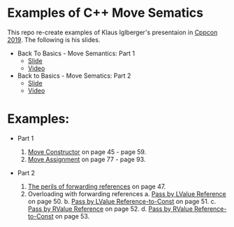 # Examples of C++ Move Sematics
This repo re-create examples of Klaus Iglberger's presentaion in [Cppcon 2019](https://cppcon.org/). The following is his slides.
* Back To Basics - Move Semantics: Part 1
    * [Slide](https://github.com/CppCon/CppCon2019/blob/master/Presentations/back_to_basics_move_semantics_part_1/back_to_basics_move_semantics_part_1__klaus_iglberger__cppcon_2019.pdf)
    * [Video](https://www.youtube.com/watch?v=St0MNEU5b0o)
* Back to Basics - Move Sematics: Part 2
    * [Slide](https://github.com/CppCon/CppCon2019/tree/master/Presentations/back_to_basics_move_semantics_part_2)
    * [Video](https://www.youtube.com/watch?v=pIzaZbKUw2s)

# Examples:
* Part 1
    1. [Move Constructor](https://github.com/Brandon-HY-Lin/cpp_move_sematics/tree/master/part1/move_constructor) on page 45 - page 59.
    1. [Move Assignment](https://github.com/Brandon-HY-Lin/cpp_move_sematics/tree/master/part1/move_assignment) on page 77 - page 93.
    
* Part 2
    1. [The perils of forwarding references](https://github.com/Brandon-HY-Lin/cpp_move_sematics/tree/master/part2/the_perils_of_forwarding_references) on page 47.
    1. Overloading with forwarding references 
        a. [Pass by LValue Reference](https://github.com/Brandon-HY-Lin/cpp_move_sematics/tree/master/part2/overloading_with_forwarding_references/example_1_lvalue_ref) on page 50.
        b. [Pass by LValue Reference-to-Const](https://github.com/Brandon-HY-Lin/cpp_move_sematics/tree/master/part2/overloading_with_forwarding_references/example_2_lvalue_ref_to_const) on page 51.
        c. [Pass by RValue Reference](https://github.com/Brandon-HY-Lin/cpp_move_sematics/tree/master/part2/overloading_with_forwarding_references/example_3_rvalue_ref) on page 52.
        d. [Pass by RValue Reference-to-Const](https://github.com/Brandon-HY-Lin/cpp_move_sematics/tree/master/part2/overloading_with_forwarding_references/example_4_rvalue_ref_to_const) on page 53.


